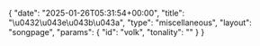 {
    "date": "2025-01-26T05:31:54+00:00",
    "title": "\u0432\u043e\u043b\u043a",
    "type": "miscellaneous",
    "layout": "songpage",
    "params": {
        "id": "volk",
        "tonality": ""
    }
}